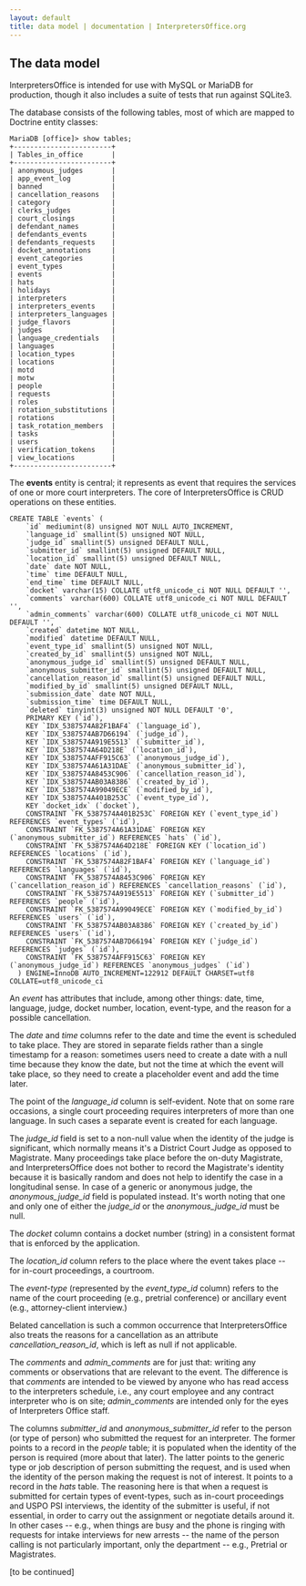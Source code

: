 ```yaml
---
layout: default
title: data model | documentation | InterpretersOffice.org
---
```


<h2>The data model</h2>

<span class="text-monospace">InterpretersOffice</span> is intended for use with MySQL or MariaDB for production,
though it also includes a suite of tests that run against SQLite3.

The database consists of the following tables, most of which are mapped to Doctrine entity classes:

```
MariaDB [office]> show tables;
+------------------------+
| Tables_in_office       |
+------------------------+
| anonymous_judges       |
| app_event_log          |
| banned                 |
| cancellation_reasons   |
| category               |
| clerks_judges          |
| court_closings         |
| defendant_names        |
| defendants_events      |
| defendants_requests    |
| docket_annotations     |
| event_categories       |
| event_types            |
| events                 |
| hats                   |
| holidays               |
| interpreters           |
| interpreters_events    |
| interpreters_languages |
| judge_flavors          |
| judges                 |
| language_credentials   |
| languages              |
| location_types         |
| locations              |
| motd                   |
| motw                   |
| people                 |
| requests               |
| roles                  |
| rotation_substitutions |
| rotations              |
| task_rotation_members  |
| tasks                  |
| users                  |
| verification_tokens    |
| view_locations         |
+------------------------+
```

The **events** entity is central; it represents as event that requires the services of one or more 
court interpreters. The core of <span class="text-monospace">InterpretersOffice</span> is CRUD operations 
on these entities.

```
CREATE TABLE `events` (
    `id` mediumint(8) unsigned NOT NULL AUTO_INCREMENT,
    `language_id` smallint(5) unsigned NOT NULL,
    `judge_id` smallint(5) unsigned DEFAULT NULL,
    `submitter_id` smallint(5) unsigned DEFAULT NULL,
    `location_id` smallint(5) unsigned DEFAULT NULL,
    `date` date NOT NULL,
    `time` time DEFAULT NULL,
    `end_time` time DEFAULT NULL,
    `docket` varchar(15) COLLATE utf8_unicode_ci NOT NULL DEFAULT '',
    `comments` varchar(600) COLLATE utf8_unicode_ci NOT NULL DEFAULT '',
    `admin_comments` varchar(600) COLLATE utf8_unicode_ci NOT NULL DEFAULT '',
    `created` datetime NOT NULL,
    `modified` datetime DEFAULT NULL,
    `event_type_id` smallint(5) unsigned NOT NULL,
    `created_by_id` smallint(5) unsigned NOT NULL,
    `anonymous_judge_id` smallint(5) unsigned DEFAULT NULL,
    `anonymous_submitter_id` smallint(5) unsigned DEFAULT NULL,
    `cancellation_reason_id` smallint(5) unsigned DEFAULT NULL,
    `modified_by_id` smallint(5) unsigned DEFAULT NULL,
    `submission_date` date NOT NULL,
    `submission_time` time DEFAULT NULL,
    `deleted` tinyint(3) unsigned NOT NULL DEFAULT '0',
    PRIMARY KEY (`id`),
    KEY `IDX_5387574A82F1BAF4` (`language_id`),
    KEY `IDX_5387574AB7D66194` (`judge_id`),
    KEY `IDX_5387574A919E5513` (`submitter_id`),
    KEY `IDX_5387574A64D218E` (`location_id`),
    KEY `IDX_5387574AFF915C63` (`anonymous_judge_id`),
    KEY `IDX_5387574A61A31DAE` (`anonymous_submitter_id`),
    KEY `IDX_5387574A8453C906` (`cancellation_reason_id`),
    KEY `IDX_5387574AB03A8386` (`created_by_id`),
    KEY `IDX_5387574A99049ECE` (`modified_by_id`),
    KEY `IDX_5387574A401B253C` (`event_type_id`),
    KEY `docket_idx` (`docket`),
    CONSTRAINT `FK_5387574A401B253C` FOREIGN KEY (`event_type_id`) REFERENCES `event_types` (`id`),
    CONSTRAINT `FK_5387574A61A31DAE` FOREIGN KEY (`anonymous_submitter_id`) REFERENCES `hats` (`id`),
    CONSTRAINT `FK_5387574A64D218E` FOREIGN KEY (`location_id`) REFERENCES `locations` (`id`),
    CONSTRAINT `FK_5387574A82F1BAF4` FOREIGN KEY (`language_id`) REFERENCES `languages` (`id`),
    CONSTRAINT `FK_5387574A8453C906` FOREIGN KEY (`cancellation_reason_id`) REFERENCES `cancellation_reasons` (`id`),
    CONSTRAINT `FK_5387574A919E5513` FOREIGN KEY (`submitter_id`) REFERENCES `people` (`id`),
    CONSTRAINT `FK_5387574A99049ECE` FOREIGN KEY (`modified_by_id`) REFERENCES `users` (`id`),
    CONSTRAINT `FK_5387574AB03A8386` FOREIGN KEY (`created_by_id`) REFERENCES `users` (`id`),
    CONSTRAINT `FK_5387574AB7D66194` FOREIGN KEY (`judge_id`) REFERENCES `judges` (`id`),
    CONSTRAINT `FK_5387574AFF915C63` FOREIGN KEY (`anonymous_judge_id`) REFERENCES `anonymous_judges` (`id`)
  ) ENGINE=InnoDB AUTO_INCREMENT=122912 DEFAULT CHARSET=utf8 COLLATE=utf8_unicode_ci
```

An *event* has attributes that include, among other things: date, time, language, judge, docket number, location, event-type, 
and the reason for a possible cancellation. 

The *date* and *time* columns refer to the date and time the event is scheduled to take place. They are stored in separate 
fields rather than a single timestamp for a reason:  sometimes users need to create a date with a null time because they know the date, but not the time at which the event will take place, so 
they need to create a placeholder event and add the time later. 

The point of the *language_id* column is self-evident. Note that on some rare occasions, a single court proceeding requires interpreters of more than one language. 
In such cases a separate event is created for each language.

The *judge_id* field is set to a non-null value when the identity of the judge is significant, which normally means it's 
a District Court Judge as opposed to Magistrate. Many proceedings take place before the on-duty Magistrate, and 
<span class="text-monospace">InterpretersOffice</span> does not bother to record the Magistrate's identity because it is 
basically random and does not help to identify the case in a longitudinal sense. In case of a generic or anonymous judge, 
the *anonymous_judge_id* field is populated instead. It's worth noting that one and only one of either the 
*judge_id* or the *anonymous_judge_id* must be null.

The *docket* column contains a docket number (string) in a consistent format that is enforced by the application.

The *location_id* column refers to the place where the event takes place -- for in-court proceedings, a courtroom. 

The *event-type* (represented by the *event_type_id* column) refers to the name of the court proceeding (e.g., pretrial conference)
or ancillary event (e.g., attorney-client interview.)

Belated cancellation is such a common occurrence that <span class="text-monospace">InterpretersOffice</span> also treats the 
reasons for a cancellation as an attribute *cancellation_reason_id*, which is left as null if not applicable.

The *comments* and *admin_comments* are for just that: writing any comments or observations that are relevant to 
the event. The difference is that *comments* are intended to be viewed by anyone who has read access to the 
interpreters schedule, i.e., any court employee and any contract interpreter who is on site; 
*admin_comments*  are intended only for the eyes of Interpreters Office staff.

The columns *submitter_id* and *anonymous_submitter_id* refer to the person (or type of person) who submitted 
the request for an interpreter. The former points to a record in the *people* table; it is populated when the 
identity of the person is required (more about that later). The latter points to the generic type or job description 
of person submitting the request, and is used when the identity of the person making the request 
is not of interest. It points to a record in the *hats* table. The reasoning here is that when a request 
is submitted for certain types of event-types, such as in-court proceedings and USPO PSI interviews, the identity 
of the submitter is useful, if not essential, in order to carry out the assignment or negotiate details around 
it. In other cases -- e.g., when things are busy and the phone is ringing with requests for intake interviews 
for new arrests -- the name of the person calling is not particularly important, only the department -- e.g., 
Pretrial or Magistrates.

[to be continued]









